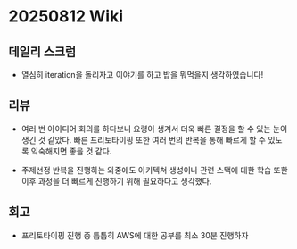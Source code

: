 # 20250812 Wiki

## 데일리 스크럼

- 열심히 iteration을 돌리자고 이야기를 하고 밥을 뭐먹을지 생각하였습니다!

## 리뷰

- 여러 번 아이디어 회의를 하다보니 요령이 생겨서 더욱 빠른 결정을 할 수 있는 눈이 생긴 것 같았다. 빠른 프리토타이핑 또한 여러 번의 반복을 통해 빠르게 할 수 있도록 익숙해지면 좋을 것 같다.

- 주제선정 반복을 진행하는 와중에도 아키텍쳐 생성이나 관련 스택에 대한 학습 또한 이후 과정을 더 빠르게 진행하기 위해 필요하다고 생각했다.

## 회고

- 프리토타이핑 진행 중 틈틈히 AWS에 대한 공부를 최소 30분 진행하자 